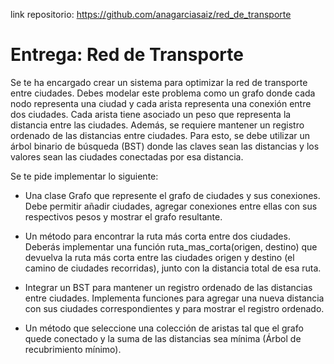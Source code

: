 link repositorio: https://github.com/anagarciasaiz/red_de_transporte

# Entrega: Red de Transporte
Se te ha encargado crear un sistema para optimizar la red de transporte entre ciudades. Debes modelar este problema como un grafo donde cada nodo representa una ciudad y
cada arista representa una conexión entre dos ciudades. Cada arista tiene asociado un peso que representa la distancia entre las ciudades. Además, se requiere mantener un registro ordenado de las distancias entre ciudades. Para esto, se debe utilizar un árbol binario de búsqueda (BST) donde las claves sean las distancias y los valores sean las ciudades conectadas por esa distancia.  

Se te pide implementar lo siguiente:  
- Una clase Grafo que represente el grafo de ciudades y sus conexiones. Debe permitir añadir ciudades, agregar conexiones entre ellas con sus respectivos pesos y mostrar el grafo resultante.

- Un método para encontrar la ruta más corta entre dos ciudades. Deberás implementar una función ruta_mas_corta(origen, destino) que devuelva la ruta
más corta entre las ciudades origen y destino (el camino de ciudades recorridas), junto con la distancia total de esa ruta.

- Integrar un BST para mantener un registro ordenado de las distancias entre ciudades. Implementa funciones para agregar una nueva distancia con sus ciudades correspondientes y para mostrar el registro ordenado.

- Un método que seleccione una colección de aristas tal que el grafo quede conectado y la suma de las distancias sea mínima (Árbol de recubrimiento mínimo).
